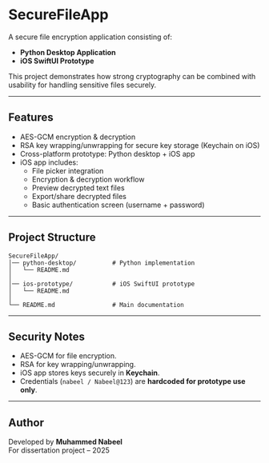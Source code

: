 #  SecureFileApp  

A secure file encryption application consisting of:  
- **Python Desktop Application** 
- **iOS SwiftUI Prototype** 

This project demonstrates how strong cryptography can be combined with usability for handling sensitive files securely.  

---

## Features
- AES-GCM encryption & decryption 
- RSA key wrapping/unwrapping for secure key storage (Keychain on iOS)  
- Cross-platform prototype: Python desktop + iOS app  
- iOS app includes:
  - File picker integration  
  - Encryption & decryption workflow  
  - Preview decrypted text files  
  - Export/share decrypted files  
  - Basic authentication screen (username + password)  

---

## Project Structure
```
SecureFileApp/
│── python-desktop/          # Python implementation
│   └── README.md
│
│── ios-prototype/           # iOS SwiftUI prototype
│   └── README.md
│
└── README.md                # Main documentation
```

---

##  Security Notes
- AES-GCM for file encryption.  
- RSA for key wrapping/unwrapping.  
- iOS app stores keys securely in **Keychain**.  
-  Credentials (`nabeel / Nabeel@123`) are **hardcoded for prototype use only**.  

---

##  Author
Developed by **Muhammed Nabeel**  
For dissertation project – 2025  
